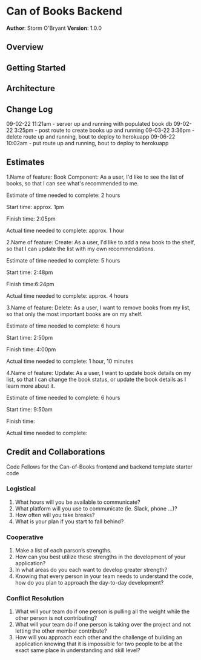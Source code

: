 # Can of Books Backend

**Author**: Storm O'Bryant
**Version**: 1.0.0

## Overview
<!-- Provide a high level overview of what this application is and why you are building it, beyond the fact that it's an assignment for this class. (i.e. What's your problem domain?) -->

## Getting Started
<!-- What are the steps that a user must take in order to build this app on their own machine and get it running? -->

## Architecture
<!-- Provide a detailed description of the application design. What technologies (languages, libraries, etc) you're using, and any other relevant design information. -->

## Change Log

09-02-22 11:21am - server up and running with populated book db
09-02-22 3:25pm - post route to create books up and running
09-03-22 3:36pm -delete route up and running, bout to deploy to herokuapp
09-06-22 10:02am - put route up and running, bout to deploy to herokuapp

## Estimates

1.Name of feature: Book Component: As a user, I'd like to see the list of books, so that I can see what's recommended to me.

Estimate of time needed to complete: 2 hours

Start time: approx. 1pm

Finish time: 2:05pm

Actual time needed to complete: approx. 1 hour

2.Name of feature: Create: As a user, I'd like to add a new book to the shelf, so that I can update the list with my own recommendations.

Estimate of time needed to complete: 5 hours

Start time: 2:48pm

Finish time:6:24pm

Actual time needed to complete: approx. 4 hours

3.Name of feature: Delete: As a user, I want to remove books from my list, so that only the most important books are on my shelf.

Estimate of time needed to complete: 6 hours

Start time: 2:50pm

Finish time: 4:00pm

Actual time needed to complete: 1 hour, 10 minutes

4.Name of feature: Update: As a user, I want to update book details on my list, so that I can change the book status, or update the book details as I learn more about it.

Estimate of time needed to complete: 6 hours

Start time: 9:50am

Finish time:

Actual time needed to complete:

## Credit and Collaborations

Code Fellows for the Can-of-Books frontend and backend template starter code

### Logistical

1. What hours will you be available to communicate?
2. What platform will you use to communicate (ie. Slack, phone …)?
3. How often will you take breaks?
4. What is your plan if you start to fall behind?

### Cooperative

1. Make a list of each parson’s strengths.
2. How can you best utilize these strengths in the development of your application?
3. In what areas do you each want to develop greater strength?
4. Knowing that every person in your team needs to understand the code, how do you plan to approach the day-to-day development?

### Conflict Resolution

1. What will your team do if one person is pulling all the weight while the other person is not contributing?
2. What will your team do if one person is taking over the project and not letting the other member contribute?
3. How will you approach each other and the challenge of building an application knowing that it is impossible for two people to be at the exact same place in understanding and skill level?
